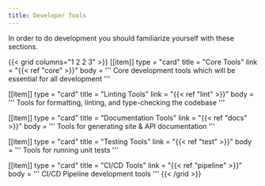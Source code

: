 ```yaml
---
title: Developer Tools
---
```


In order to do development you should familiarize yourself with these sections.

{{< grid columns="1 2 2 3" >}}
[[item]]
type = "card"
title = "Core Tools"
link = "{{< ref "core" >}}"
body = '''
Core development tools which will be essential for all development
'''

[[item]]
type = "card"
title = "Linting Tools"
link = "{{< ref "lint" >}}"
body = '''
Tools for formatting, linting, and type-checking the codebase
'''

[[item]]
type = "card"
title = "Documentation Tools"
link = "{{< ref "docs" >}}"
body = '''
Tools for generating site & API documentation
'''

[[item]]
type = "card"
title = "Testing Tools"
link = "{{< ref "test" >}}"
body = '''
Tools for running unit tests
'''

[[item]]
type = "card"
title = "CI/CD Tools"
link = "{{< ref "pipeline" >}}"
body = '''
CI/CD Pipeline development tools
'''
{{< /grid >}}
